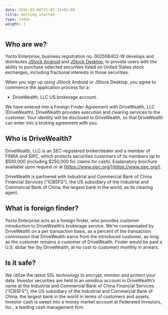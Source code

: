 ```yaml
---
date: 2016-03-08T21:07:13+01:00
title: Getting started
type: index
weight: 1
---
```


## Who are we?

Yocto Enterprise, business registration no. 002598402-W develops and distributes [JStock Android](https://play.google.com/store/apps/details?id=org.yccheok.jstock.gui) and [JStock Desktop](http://jstock.org/), to provide users with the ability to purchase selected securities listed on United States stock exchanges, including fractional interests in those securities.

When you sign up using JStock Android or JStock Desktop, you agree to commence the application process for a:

* DriveWealth, LLC US brokerage account.

We have entered into a Foreign Finder Agreement with DriveWealth, LLC (DriveWealth). DriveWealth provides execution and clearing services to the customer. Your identity will be disclosed to DriveWealth, so that DriveWealth can enter into a broking agreement with you.

## Who is DriveWealth?

DriveWealth, LLC is an SEC-registered broker/dealer and a member of FINRA and SIPC, which protects securities customers of its members up to $500,000 (including $250,000 for claims for cash). Explanatory brochure available upon request or at [https://www.sipc.org/](https://www.sipc.org/).

DriveWealth is partnered with Industrial and Commercial Bank of China Financial Services ("ICBSFS"), the US subsidiary of the Industrial and Commercial Bank of China, the largest bank in the world, as its clearing agent.

## What is foreign finder?

Yocto Enterprise acts as a foreign finder, who provides customer introduction to DriveWealth’s brokerage service. We're compensated by DriveWealth on a per transaction basis, as a percent of the transaction commission that DriveWealth earns from the introduced customer, as long as the customer remains a customer of DriveWealth. Finder would be paid a U.S. dollar fee (by DriveWealth, at no cost to  customer) monthly in arrears.

## Is it safe?

We utilize the latest SSL technology to encrypt, monitor and protect your data. Investor securities are held in an omnibus account in DriveWealth’s name at the Industrial and Commercial Bank of China Financial Services ("ICBSFS"), the US subsidiary of the Industrial and Commercial Bank of China, the largest bank in the world in terms of customers and assets.  Investor cash is swept into a money market account at Federated Investors, Inc., a leading cash management firm.
